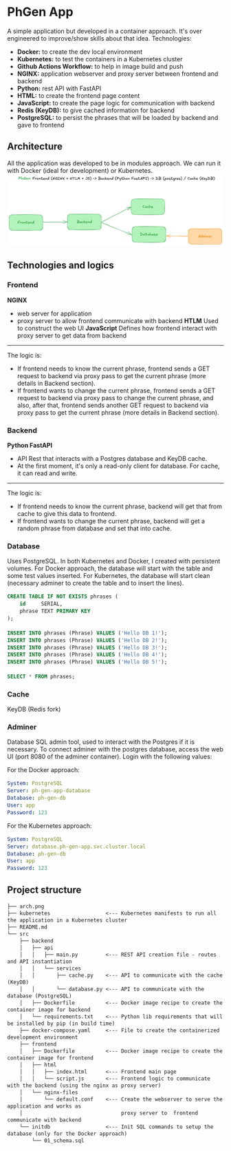 # PhGen App
A simple application but developed in a container approach. It's over engineered to improve/show skills about that idea. Technologies: 
- **Docker:** to create the dev local environment
- **Kubernetes:** to test the containers in a Kubernetes cluster
- **Github Actions Workflow:** to help in image build and push
- **NGINX:** application webserver and proxy server between frontend and backend
- **Python:** rest API with FastAPI
- **HTML:** to create the frontend page content
- **JavaScript:** to create the page logic for communication with backend
- **Redis (KeyDB):** to give cached information for backend
- **PostgreSQL:** to persist the phrases that will be loaded by backend and gave to frontend

## Architecture
All the application was developed to be in modules approach. We can run it with Docker (ideal for development) or Kubernetes.
![arch.png](arch.png)

## Technologies and logics
### Frontend
**NGINX**
- web server for application
- proxy server to allow frontend communicate with backend
**HTLM**
Used to construct the web UI
**JavaScript**
Defines how frontend interact with proxy server to get data from backend
---
The logic is:
- If frontend needs to know the current phrase, frontend sends a GET request to backend via proxy pass to get the current phrase (more details in Backend section).
- If frontend wants to change the current phrase, frontend sends a GET request to backend via proxy pass to change the current phrase, and also, after that, frontend sends another GET request to backend via proxy pass to get the current phrase (more details in Backend section).

### Backend
**Python FastAPI**
- API Rest that interacts with a Postgres database and KeyDB cache.
- At the first moment, it's only a read-only client for database. For cache, it can read and write.
---
The logic is:
- If frontend needs to know the current phrase, backend will get that from cache to give this data to frontend.
- If frontend wants to change the current phrase, backend will get a random phrase from database and set that into cache.

### Database
Uses PostgreSQL. In both Kubernetes and Docker, I created with persistent volumes. For Docker approach, the database will start with the table and some test values inserted. For Kubernetes, the database will start clean (necessary adminer to create the table and to insert the lines).

```sql
CREATE TABLE IF NOT EXISTS phrases (
    id     SERIAL,
    phrase TEXT PRIMARY KEY
);

INSERT INTO phrases (Phrase) VALUES ('Hello DB 1!');
INSERT INTO phrases (Phrase) VALUES ('Hello DB 2!');
INSERT INTO phrases (Phrase) VALUES ('Hello DB 3!');
INSERT INTO phrases (Phrase) VALUES ('Hello DB 4!');
INSERT INTO phrases (Phrase) VALUES ('Hello DB 5!');

SELECT * FROM phrases;
```


### Cache
KeyDB (Redis fork)


### Adminer
Database SQL admin tool, used to interact with the Postgres if it is necessary. To connect adminer with the postgres database, access the web UI (port 8080 of the adminer container). Login with the following values:

For the Docker approach:
```yaml
System: PostgreSQL
Server: ph-gen-app-database
Database: ph-gen-db
User: app
Password: 123
```

For the Kubernetes approach:
```yaml
System: PostgreSQL
Server: database.ph-gen-app.svc.cluster.local
Database: ph-gen-db
User: app
Password: 123
```


## Project structure
```
├── arch.png
├── kubernetes                  <--- Kubernetes manifests to run all the application in a Kubernetes cluster
├── README.md
└── src
    ├── backend
    │   ├── api
    │   │   ├── main.py         <--- REST API creation file - routes and API instantiation
    │   │   └── services
    │   │       ├── cache.py    <--- API to communicate with the cache (KeyDB)
    │   │       └── database.py <--- API to communicate with the database (PostgreSQL)
    │   ├── Dockerfile          <--- Docker image recipe to create the container image for backend
    │   └── requirements.txt    <--- Python lib requirements that will be installed by pip (in build time)
    ├── docker-compose.yaml     <--- File to create the containerized development environment
    ├── frontend
    │   ├── Dockerfile          <--- Docker image recipe to create the container image for frontend
    │   ├── html
    │   │   ├── index.html      <--- Frontend main page
    │   │   └── script.js       <--- Frontend logic to communicate with the backend (using the nginx as proxy server)
    │   └── nginx-files
    │       └── default.conf    <--- Create the webserver to serve the application and works as 
    │                                proxy server to  frontend communicate with backend
    └── initdb                  <--- Init SQL commands to setup the database (only for the Docker approach)
        └── 01_schema.sql
```
